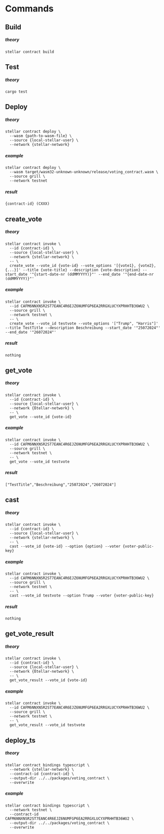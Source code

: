 # Commands

## Build

<h5>theory</h5>

```
stellar contract build
```

## Test

<h5>theory</h5>

```
cargo test
```

## Deploy

<h5>theory</h5>

```
stellar contract deploy \
  --wasm {path-to-wasm-file} \
  --source {local-stellar-user} \
  --network {stellar-network}
```

<h5>example</h5>

```
stellar contract deploy \
  --wasm target/wasm32-unknown-unknown/release/voting_contract.wasm \
  --source grill \
  --network testnet
```

<h5>result</h5>

```
{contract-id} (CXXX)
```

## create_vote

<h5>theory</h5>

```
stellar contract invoke \
  --id {contract-id} \
  --source {local-stellar-user} \
  --network {stellar-network} \
  -- \
  create_vote --vote_id {vote-id} --vote_options '[{vote1}, {vote2}, {...}]' --title {vote-title} --description {vote-description} --start_date '"{start-date-nr (ddMMYYYY)}"' --end_date '"{end-date-nr (ddMMYYYY)}"'
```

<h5>example</h5>

```
stellar contract invoke \
  --id CAFM6NNXNSR2ST7EANC4R6EJZ6NUMFGP6EA2RRGXLUCYXPRHHTB36WU2 \
  --source grill \
  --network testnet \
  -- \
  create_vote --vote_id testvote --vote_options '["Trump", "Harris"]' --title TestTitle --description Beschreibung --start_date '"25072024"' --end_date '"26072024"'
```

<h5>result</h5>

```
nothing
```

## get_vote

<h5>theory</h5>

```
stellar contract invoke \
  --id {contract-id} \
  --source {local-stellar-user} \
  --network {ßtellar-network} \
  -- \
  get_vote --vote_id {vote-id}
```

<h5>example</h5>

```
stellar contract invoke \
  --id CAFM6NNXNSR2ST7EANC4R6EJZ6NUMFGP6EA2RRGXLUCYXPRHHTB36WU2 \
  --source grill \
  --network testnet \
  -- \
  get_vote --vote_id testvote
```

<h5>result</h5>

```
["TestTitle","Beschreibung","25072024","26072024"]
```

## cast

<h5>theory</h5>

```
stellar contract invoke \
  --id {contract-id} \
  --source {local-stellar-user} \
  --network {stellar-network} \
  -- \
  cast --vote_id {vote-id} --option {option} --voter {voter-public-key}
```

<h5>example</h5>

```
stellar contract invoke \
  --id CAFM6NNXNSR2ST7EANC4R6EJZ6NUMFGP6EA2RRGXLUCYXPRHHTB36WU2 \
  --source grill \
  --network testnet \
  -- \
  cast --vote_id testvote --option Trump --voter {voter-public-key}
```

<h5>result</h5>

```
nothing
```

## get_vote_result

<h5>theory</h5>

```
stellar contract invoke \
  --id {contract-id} \
  --source {local-stellar-user} \
  --network {ßtellar-network} \
  -- \
  get_vote_result --vote_id {vote-id}
```

<h5>example</h5>

```
stellar contract invoke \
  --id CAFM6NNXNSR2ST7EANC4R6EJZ6NUMFGP6EA2RRGXLUCYXPRHHTB36WU2 \
  --source grill \
  --network testnet \
  -- \
  get_vote_result --vote_id testvote
```

## deploy_ts

<h5>theory</h5>

```
stellar contract bindings typescript \
  --network {stellar-network} \
  --contract-id {contract-id} \
  --output-dir ../../packages/voting_contract \
  --overwrite
```

<h5>example</h5>

```
stellar contract bindings typescript \
  --network testnet \
  --contract-id CAFM6NNXNSR2ST7EANC4R6EJZ6NUMFGP6EA2RRGXLUCYXPRHHTB36WU2 \
  --output-dir ../../packages/voting_contract \
  --overwrite
```
